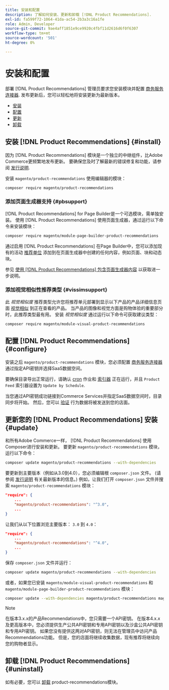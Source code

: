```yaml
---
title: 安装和配置
description: 了解如何安装、更新和卸载 [!DNL Product Recommendations].
exl-id: fa599f72-1064-41da-ac54-2b3a3c16a1fe
role: Admin, Developer
source-git-commit: 9ae4aff1851e9ce9920c4fbf11d2616d6f0f6307
workflow-type: tm+mt
source-wordcount: '501'
ht-degree: 0%

---
```


# 安装和配置

部署 [!DNL Product Recommendations] 管理员要求您安装模块并配置 [商务服务连接器](../landing/saas.md). 发布更新后，您可以轻松地将安装更新为最新版本。

- [安装](#install)
- [配置](#configure)
- [更新](#update)
- [卸载](#uninstall)

## 安装 [!DNL Product Recommendations] {#install}

因为 [!DNL Product Recommendations] 模块是一个独立的中继组件，比Adobe Commerce更频繁地发布更新。 要确保您及时了解最新的错误修复和功能，请参阅 [发行说明](release-notes.md).

安装 `magento/product-recommendations` 使用编辑器的模块：

```bash
composer require magento/product-recommendations
```

### 添加页面生成器支持 {#pbsupport}

[!DNL Product Recommendations] for Page Builder是一个可选模块，需单独安装。 使用 [!DNL Product Recommendations] 使用页面生成器，通过运行以下命令来安装模块：

```bash
composer require magento/module-page-builder-product-recommendations
```

通过启用 [!DNL Product Recommendations] 在Page Builder中，您可以添加现有的活动 [推荐单位](https://experienceleague.adobe.com/docs/commerce-admin/page-builder/add-content/recommendations.html) 添加到在页面生成器中创建的任何内容，例如页面、块和动态块。

参见 [使用 [!DNL Product Recommendations] 包含页面生成器内容](page-builder.md) 以获取进一步说明。

### 添加视觉相似性推荐类型 {#vissimsupport}

此 _视觉相似度_ 推荐类型允许您将推荐单元部署到显示以下产品的产品详细信息页面 [视觉相似](type.md#visualsim) 到正在查看的产品。 当产品的图像和视觉方面是购物体验的重要部分时，此推荐类型最有用。 安装 _视觉相似度_ 通过运行以下命令可获取建议类型：

```bash
composer require magento/module-visual-product-recommendations
```

## 配置 [!DNL Product Recommendations] {#configure}

安装之后 `magento/product-recommendations` 模块，您必须配置 [商务服务连接器](https://experienceleague.adobe.com/docs/commerce-admin/config/services/saas.html) 通过指定API密钥并选择SaaS数据空间。

要确保目录导出正常运行，请确认 [cron](https://experienceleague.adobe.com/docs/commerce-operations/configuration-guide/cli/configure-cron-jobs.html) 作业和 [索引器](https://experienceleague.adobe.com/docs/commerce-operations/configuration-guide/cli/manage-indexers.html) 正在运行，并且 `Product Feed` 索引器设置为 `Update by Schedule`.

当您通过API密钥成功链接到Commerce Services并指定SaaS数据空间时，目录同步将开始。 然后，您可以 [验证](verify.md) 行为数据将被发送到您的店面。

## 更新您的 [!DNL Product Recommendations] 安装 {#update}

和所有Adobe Commerce一样， [!DNL Product Recommendations] 使用Composer进行安装和更新。 要更新 `magento/product-recommendations` 模块，运行以下命令：

```bash
composer update magento/product-recommendations --with-dependencies
```

要更新到主要版本（例如从3.0到4.0），您必须编辑根 `composer.json` 文件。 (请参阅 [发行说明](release-notes.md) 有关最新版本的信息。) 例如，让我们打开 `composer.json` 文件并搜索 `magento/product-recommendations` 模块：

```json
"require": {
    ...
    "magento/product-recommendations": "^3.0",
    ...
}
```

让我们从以下位置浏览主要版本： `3.0` 到 `4.0`：

```json
"require": {
    ...
    "magento/product-recommendations": "^4.0",
    ...
}
```

保存 `composer.json` 文件并运行：

```bash
composer update magento/product-recommendations --with-dependencies
```

或者，如果您已安装 `magento/module-visual-product-recommendations` 和 `magento/module-page-builder-product-recommendations` 模块：

```bash
composer update --with-dependencies magento/product-recommendations magento/module-visual-product-recommendations magento/module-page-builder-product-recommendations
```

>[!NOTE]
>
> 在版本3.x.x的产品Recommendations中，您只需要一个API密钥。 在版本4.x.x及更高版本中，您必须提供生产公共API密钥和专用API密钥以及沙盒公共API密钥和专用API密钥。 如果您没有提供这两对API密钥，则无法在管理员中访问产品Recommendations功能。 但是，您的店面将继续收集数据，现有推荐将继续向您的购物者显示。

## 卸载 [!DNL Product Recommendations] {#uninstall}

如有必要，您可以 [卸载](https://experienceleague.adobe.com/docs/commerce-operations/installation-guide/tutorials/uninstall-modules.html) product-recommendations模块。
